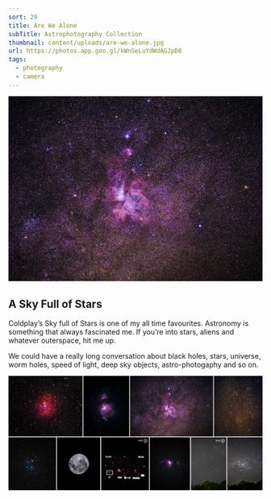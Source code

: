 ```yaml
---
sort: 29
title: Are We Alone
subTitle: Astrophotography Collection
thumbnail: content/uploads/are-we-alone.jpg
url: https://photos.app.goo.gl/kWnSeLuYdWdAGJpD8
tags:
  - photography
  - camera
---
```


![Are We Alone](content/uploads/carina-nebula.jpg)

## A Sky Full of Stars

Coldplay’s Sky full of Stars is one of my all time favourites. Astronomy is something that always fascinated me. If you’re into stars, aliens and whatever outerspace, hit me up.

We could have a really long conversation about black holes, stars, universe, worm holes, speed of light, deep sky objects, astro-photogaphy and so on.

![Are We Alone - Some Photos](content/uploads/awa-mixed.jpg)
